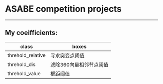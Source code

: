 # ASABE competition projects
---
## My coeifficients:
|  class   | boxes  |
|  ----  | ----  |
| threhold_relative  | 寻求突变点阈值 |
| threhold_dis  | 滤除360向量相邻节点阈值 |
| threhold_value | 框距阈值 |
  
